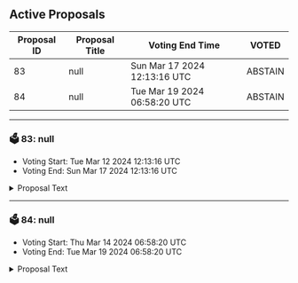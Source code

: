 ## Active Proposals

| Proposal ID | Proposal Title | Voting End Time | VOTED |
|-------------|----------------|-----------------|-------|
| 83 | null | Sun Mar 17 2024 12:13:16 UTC | ABSTAIN |
| 84 | null | Tue Mar 19 2024 06:58:20 UTC | ABSTAIN |

---

### 🗳 83: null
- Voting Start: Tue Mar 12 2024 12:13:16 UTC
- Voting End: Sun Mar 17 2024 12:13:16 UTC

<details>
<summary>Proposal Text</summary>
 
null
</details>

---

### 🗳 84: null
- Voting Start: Thu Mar 14 2024 06:58:20 UTC
- Voting End: Tue Mar 19 2024 06:58:20 UTC

<details>
<summary>Proposal Text</summary>
 
null
</details>
